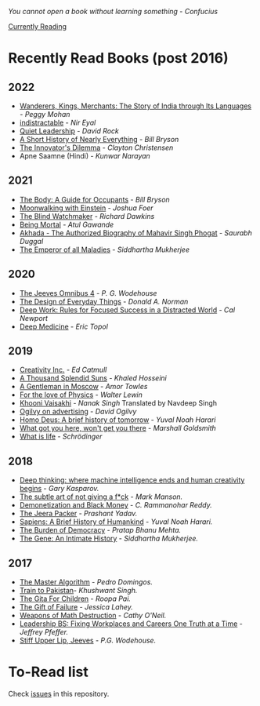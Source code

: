 *You cannot open a book without learning something - Confucius*

[Currently
Reading](https://github.com/amsaha/my-reading-list/issues?q=is%3Aissue+is%3Aopen+label%3A%22%5B+CURRENTLY+READING+%5D%22)

# Recently Read Books (post 2016)

## 2022 ##
- [Wanderers, Kings, Merchants: The Story of India through Its Languages](https://github.com/amsaha/my-reading-list/issues/48) - *Peggy Mohan*
- [indistractable](https://github.com/amsaha/my-reading-list/issues/52) - *Nir Eyal*
- [Quiet Leadership](https://github.com/amsaha/my-reading-list/issues/33) - *David Rock*
- [A Short History of Nearly Everything](https://github.com/amsaha/my-reading-list/issues/49) - *Bill Bryson*
- [The Innovator's Dilemma](https://github.com/amsaha/my-reading-list/issues/39) - *Clayton Christensen*
- Apne Saamne (Hindi) - *Kunwar Narayan*

## 2021 ##
- [The Body: A Guide for Occupants](https://github.com/amsaha/my-reading-list/issues/47) - *Bill Bryson*
- [Moonwalking with Einstein](https://github.com/amsaha/my-reading-list/issues/43) - *Joshua Foer*
- [The Blind Watchmaker](https://github.com/amsaha/my-reading-list/issues/7) - *Richard Dawkins*
- [Being Mortal](https://github.com/amsaha/my-reading-list/issues/45) - *Atul Gawande*
- [Akhada - The Authorized Biography of Mahavir Singh Phogat](https://github.com/amsaha/my-reading-list/issues/46) - *Saurabh Duggal*
- [The Emperor of all Maladies](https://github.com/amsaha/my-reading-list/issues/10) - *Siddhartha Mukherjee*

## 2020 ##
- [The Jeeves Omnibus 4](https://github.com/amsaha/my-reading-list/issues/44) - *P. G. Wodehouse*
- [The Design of Everyday Things](https://github.com/amsaha/my-reading-list/issues/42) - *Donald A. Norman*
- [Deep Work: Rules for Focused Success in a Distracted World](https://github.com/amsaha/my-reading-list/issues/41) - *Cal Newport*
- [Deep Medicine](https://github.com/amsaha/my-reading-list/issues/35) - *Eric Topol*

## 2019 ##
- [Creativity Inc.](https://github.com/amsaha/my-reading-list/issues/37) - *Ed Catmull*
- [A Thousand Splendid Suns](https://github.com/amsaha/my-reading-list/issues/38) - *Khaled Hosseini*
- [A Gentleman in Moscow](https://github.com/amsaha/my-reading-list/issues/36) - *Amor Towles*
- [For the love of Physics](https://github.com/amsaha/my-reading-list/issues/6) - *Walter Lewin*
- [Khooni Vaisakhi](https://github.com/amsaha/my-reading-list/issues/34) - *Nanak Singh* Translated by Navdeep Singh
- [Ogilvy on advertising](https://github.com/amsaha/my-reading-list/issues/31) - *David Ogilvy*
- [Homo Deus: A brief history of tomorrow](https://github.com/amsaha/my-reading-list/issues/5) - *Yuval Noah Harari*
- [What got you here, won't get you there](https://github.com/amsaha/my-reading-list/issues/32) - *Marshall Goldsmith*
- [What is life](https://github.com/amsaha/my-reading-list/issues/9) - *Schrödinger*

## 2018 ##
- [Deep thinking: where machine intelligence ends and human creativity begins](https://github.com/amsaha/my-reading-list/issues/12) - *Gary Kasparov.*
- [The subtle art of not giving a f*ck](https://github.com/amsaha/my-reading-list/issues/27) - *Mark Manson.*
- [Demonetization and Black Money](https://github.com/amsaha/my-reading-list/issues/11) - *C. Rammanohar Reddy.*
- [The Jeera Packer](https://github.com/amsaha/my-reading-list/issues/16) - *Prashant Yadav.*
- [Sapiens: A Brief History of Humankind](https://github.com/amsaha/my-reading-list/issues/17) - *Yuval Noah Harari.*
- [The Burden of Democracy](https://github.com/amsaha/my-reading-list/issues/18) - *Pratap Bhanu Mehta.*
- [The Gene: An Intimate History](https://github.com/amsaha/my-reading-list/issues/19) - *Siddhartha Mukherjee.*

## 2017 ##
- [The Master Algorithm](https://github.com/amsaha/my-reading-list/issues/20) - *Pedro Domingos.*
- [Train to Pakistan](https://github.com/amsaha/my-reading-list/issues/21)- *Khushwant Singh.*
- [The Gita For Children](https://github.com/amsaha/my-reading-list/issues/22) - *Roopa Pai.*
- [The Gift of Failure](https://github.com/amsaha/my-reading-list/issues/23) - *Jessica Lahey.*
- [Weapons of Math Destruction](https://github.com/amsaha/my-reading-list/issues/24) - *Cathy O'Neil.*
- [Leadership BS: Fixing Workplaces and Careers One Truth at a Time](https://github.com/amsaha/my-reading-list/issues/25) - *Jeffrey Pfeffer.*
- [Stiff Upper Lip, Jeeves](https://github.com/amsaha/my-reading-list/issues/26) - *P.G. Wodehouse.*

# To-Read list
Check [issues](https://github.com/amsaha/Books/issues) in this repository.
